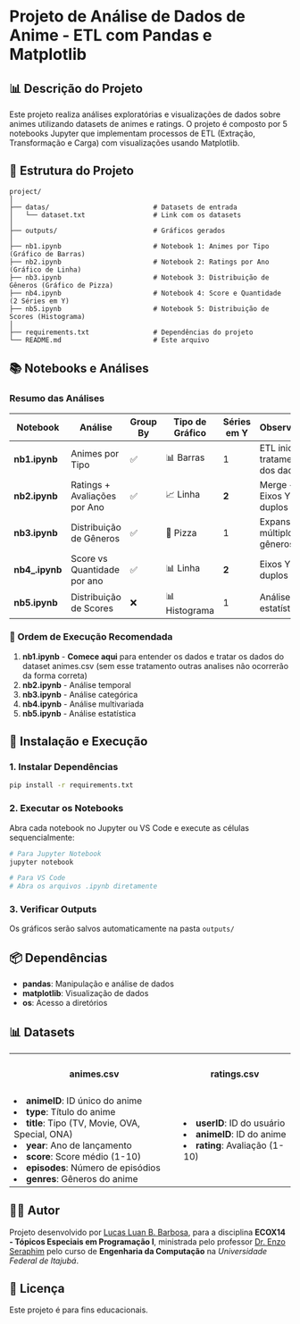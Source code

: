 # Projeto de Análise de Dados de Anime - ETL com Pandas e Matplotlib

## 📊 Descrição do Projeto

Este projeto realiza análises exploratórias e visualizações de dados sobre animes utilizando datasets de animes e ratings. O projeto é composto por 5 notebooks Jupyter que implementam processos de ETL (Extração, Transformação e Carga) com visualizações usando Matplotlib.

## 📁 Estrutura do Projeto

```
project/
│
├── datas/                          # Datasets de entrada
│   └── dataset.txt                 # Link com os datasets
│
├── outputs/                        # Gráficos gerados
│
├── nb1.ipynb                       # Notebook 1: Animes por Tipo (Gráfico de Barras)
├── nb2.ipynb                       # Notebook 2: Ratings por Ano (Gráfico de Linha)
├── nb3.ipynb                       # Notebook 3: Distribuição de Gêneros (Gráfico de Pizza)
├── nb4.ipynb                       # Notebook 4: Score e Quantidade (2 Séries em Y)
├── nb5.ipynb                       # Notebook 5: Distribuição de Scores (Histograma)
│
├── requirements.txt                # Dependências do projeto
└── README.md                       # Este arquivo
```

## 📚 Notebooks e Análises

### Resumo das Análises

| Notebook | Análise | Group By | Tipo de Gráfico | Séries em Y | Observações |
|----------|---------|----------|-----------------|-------------|-------------|
| **nb1.ipynb** | Animes por Tipo | ✅ | 📊 Barras | 1 | ETL inicial + tratamento dos dados |
| **nb2.ipynb** | Ratings + Avaliações por Ano | ✅ | 📈 Linha | **2** | Merge + Eixos Y duplos |
| **nb3.ipynb** | Distribuição de Gêneros | ✅ | 🍕 Pizza | 1 | Expansão de múltiplos gêneros |
| **nb4_.ipynb** | Score vs Quantidade por ano | ✅ | 📊 Linha | **2** | Eixos Y duplos |
| **nb5.ipynb** | Distribuição de Scores | ❌ | 📊 Histograma | 1 | Análise estatística |

### 🚀 Ordem de Execução Recomendada

1. **nb1.ipynb** - **Comece aqui** para entender os dados e tratar os dados do dataset animes.csv (sem esse tratamento outras analises não ocorrerão da forma correta) 
2. **nb2.ipynb** - Análise temporal
3. **nb3.ipynb** - Análise categórica
4. **nb4.ipynb** - Análise multivariada
5. **nb5.ipynb** - Análise estatística

## 🔧 Instalação e Execução

### 1. Instalar Dependências

```bash
pip install -r requirements.txt
```

### 2. Executar os Notebooks

Abra cada notebook no Jupyter ou VS Code e execute as células sequencialmente:

```bash
# Para Jupyter Notebook
jupyter notebook

# Para VS Code
# Abra os arquivos .ipynb diretamente
```

### 3. Verificar Outputs

Os gráficos serão salvos automaticamente na pasta `outputs/`

## 📦 Dependências

- **pandas**: Manipulação e análise de dados
- **matplotlib**: Visualização de dados
- **os**: Acesso a diretórios

## 📊 Datasets
<table style="border-collapse: collapse; text-align: left;">
    <tr>
        <th style="text-align: center;">
            <h4>animes.csv</h4>
        </th>
        <th style="text-align: center;">
            <h4>ratings.csv</h4>
        </th>
    </tr>
    <tr>
        <td>
            <li>
                <strong>animeID</strong>: ID único do anime
            </li>
            <li>
                <strong>type</strong>: Título do anime
            </li>
            <li>
                <strong>title</strong>: Tipo (TV, Movie, OVA, Special, ONA)
            </li>
            <li>
                <strong>year</strong>: Ano de lançamento
            </li>
            <li>
                <strong>score</strong>: Score médio (1-10)
            </li>
            <li>
                <strong>episodes</strong>: Número de episódios
            </li>
            <li>
                <strong>genres</strong>: Gêneros do anime
            </li>
        </td>
        <td>
            <li>
                <strong>userID</strong>: ID do usuário
            </li>
            <li>
                <strong>animeID</strong>: ID do anime
            </li>
            <li>
                <strong>rating</strong>: Avaliação (1-10)
            </li>
        </td>
    </tr>
</table>


## 👨‍💻 Autor

Projeto desenvolvido por [Lucas Luan B. Barbosa](https://github.com/luc-llb), para a disciplina **ECOX14 - Tópicos Especiais em Programação I**, ministrada pelo professor [Dr. Enzo Seraphim](https://sigaa.unifei.edu.br/sigaa/public/docente/portal.jsf?siape=1543328) pelo curso de **Engenharia da Computação** na _Universidade Federal de Itajubá_.

## 📝 Licença

Este projeto é para fins educacionais.